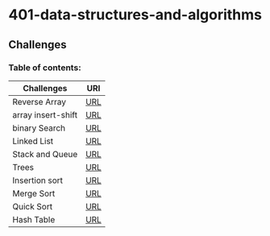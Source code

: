 # 401-data-structures-and-algorithms

## Challenges 


### Table of contents:
| Challenges  | URl |
|---|---|
| Reverse Array | [URL](https://github.com/alaa281997/401-data-structures-and-algorithms/tree/Reverse_Array)  | 
| array insert-shift  |[URL](https://github.com/alaa281997/401-data-structures-and-algorithms/tree/array-insert-shift)   |  
|binary Search   | [URL](https://github.com/alaa281997/401-data-structures-and-algorithms/tree/array-binary-search)  |  
|Linked List   | [URL](https://github.com/alaa281997/401-data-structures-and-algorithms/tree/linked-list)  | 
|Stack and Queue   | [URL](https://github.com/alaa281997/401-data-structures-and-algorithms/tree/master/stack-and-queue)  | 
|Trees   | [URL](https://github.com/alaa281997/401-data-structures-and-algorithms/tree/tree-fizz-buzz/trees)  | 
|Insertion sort   | [URL](https://github.com/alaa281997/401-data-structures-and-algorithms/tree/Insertion_Sort/blog/Insertion-Sort)  | 
|Merge Sort   | [URL](https://github.com/alaa281997/401-data-structures-and-algorithms/tree/Merge_sort/blog/Merge_sort)  | 
|Quick Sort   | [URL]()| 
|Hash Table  | [URL](https://github.com/alaa281997/401-data-structures-and-algorithms/tree/hashtable/blog/HashTable)| 